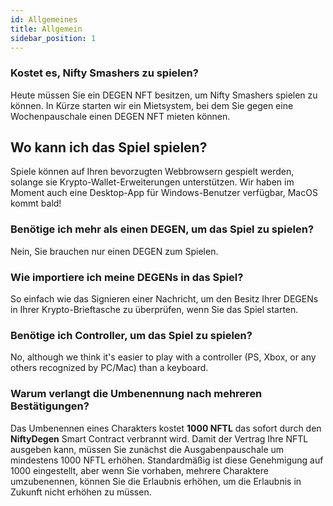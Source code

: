 ```yaml
---
id: Allgemeines
title: Allgemein
sidebar_position: 1
---
```


### **Kostet es, Nifty Smashers zu spielen?**

Heute müssen Sie ein DEGEN NFT besitzen, um Nifty Smashers spielen zu können. In Kürze starten wir ein Mietsystem, bei dem Sie gegen eine Wochenpauschale einen DEGEN NFT mieten können.

## Wo kann ich das Spiel spielen?

Spiele können auf Ihren bevorzugten Webbrowsern gespielt werden, solange sie Krypto-Wallet-Erweiterungen unterstützen. Wir haben im Moment auch eine Desktop-App für Windows-Benutzer verfügbar, MacOS kommt bald!

### **Benötige ich mehr als einen DEGEN, um das Spiel zu spielen?**

Nein, Sie brauchen nur einen DEGEN zum Spielen.

### Wie importiere ich meine DEGENs in das Spiel?

So einfach wie das Signieren einer Nachricht, um den Besitz Ihrer DEGENs in Ihrer Krypto-Brieftasche zu überprüfen, wenn Sie das Spiel starten.

### **Benötige ich Controller, um das Spiel zu spielen?**

No, although we think it's easier to play with a controller (PS, Xbox, or any others recognized by PC/Mac) than a keyboard.

### Warum verlangt die Umbenennung nach mehreren Bestätigungen?

Das Umbenennen eines Charakters kostet **1000 NFTL** das sofort durch den **NiftyDegen** Smart Contract verbrannt wird. Damit der Vertrag Ihre NFTL ausgeben kann, müssen Sie zunächst die Ausgabenpauschale um mindestens 1000 NFTL erhöhen. Standardmäßig ist diese Genehmigung auf 1000 eingestellt, aber wenn Sie vorhaben, mehrere Charaktere umzubenennen, können Sie die Erlaubnis erhöhen, um die Erlaubnis in Zukunft nicht erhöhen zu müssen.
